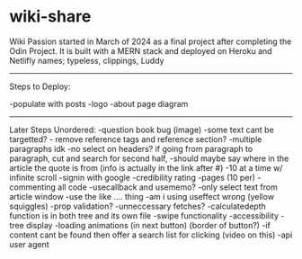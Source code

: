 # wiki-share

Wiki Passion started in March of 2024 as a final project after
completing the Odin Project. It is built with a MERN stack and deployed on Heroku and Netlifly
names; typeless, clippings, Luddy

---

Steps to Deploy:

-populate with posts
-logo
-about page diagram

---

Later Steps Unordered:
-question book bug (image)
-some text cant be targetted? - remove reference tags and reference section? -multiple paragraphs idk -no select on headers? if going from paragraph to paragraph, cut and search for second half,
-should maybe say where in the article the quote is from (info is actually in the link after #)
-10 at a time w/ infinite scroll
-signin with google
-credibility rating
-pages (10 per)
-commenting all code
-usecallback and usememo?
-only select text from article window
-use the like .... thing
-am i using useffect wrong (yellow squiggles)
-prop validation?
-unneccessary fetches?
-calculatedepth function is in both tree and its own file
-swipe functionality
-accessibility
-tree display
-loading animations (in next button) (border of button?)
-if content cant be found then offer a search list for clicking (video on this)
-api user agent
